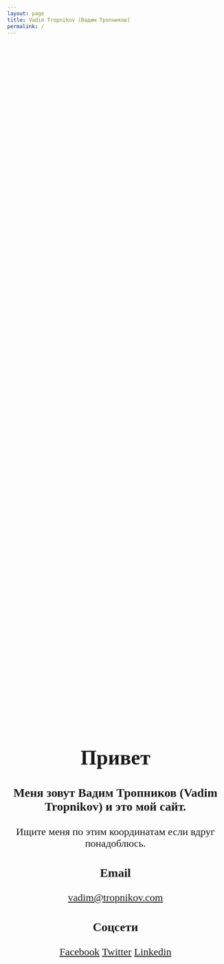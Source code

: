 ```yaml
---
layout: page
title: Vadim Tropnikov (Вадим Тропников)
permalink: /
---
```


<html>
<head>
<title>Vadim Tropnikov (Вадим Тропников)</title>
</head>
<body>
<div style="position: absolute; top: 50%; left: 50%; transform: translate(-50%, -50%); text-align: center; font: 24px Calibri;">
      <h1>Привет</h1>
      <h3>Меня зовут Вадим Тропников (Vadim Tropnikov) и это мой сайт.</h3>
      <p>Ищите меня по этим координатам если вдруг понадоблюсь.</p>
            <h3>Email</h3>
            <a href="mailto:vadim@tropnikov.com">vadim@tropnikov.com</a>
            <br/>
            <h3>Соцсети</h3>
      <a target="_blank" href="https://www.facebook.com/tropnikov/">Facebook</a>
      <a target="_blank" href="https://twitter.com/vadim_tropnikov">Twitter</a>
      <a target="_blank" href="https://www.linkedin.com/in/tropnikov">Linkedin</a>
</div>
</body>
</html>
